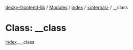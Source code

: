 [decky-frontend-lib](../README.md) / [Modules](../modules.md) / [index](../modules/index.md) / [<internal\>](../modules/index._internal_.md) / \_\_class

# Class: \_\_class

[index](../modules/index.md).[<internal>](../modules/index._internal_.md).__class

